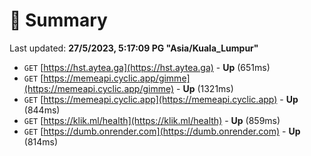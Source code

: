 # 📖 Summary
Last updated: **27/5/2023, 5:17:09 PG "Asia/Kuala_Lumpur"**

- `GET` [https://hst.aytea.ga](https://hst.aytea.ga) - **Up** (651ms)
- `GET` [https://memeapi.cyclic.app/gimme](https://memeapi.cyclic.app/gimme) - **Up** (1321ms)
- `GET` [https://memeapi.cyclic.app](https://memeapi.cyclic.app) - **Up** (844ms)
- `GET` [https://klik.ml/health](https://klik.ml/health) - **Up** (859ms)
- `GET` [https://dumb.onrender.com](https://dumb.onrender.com) - **Up** (814ms)
